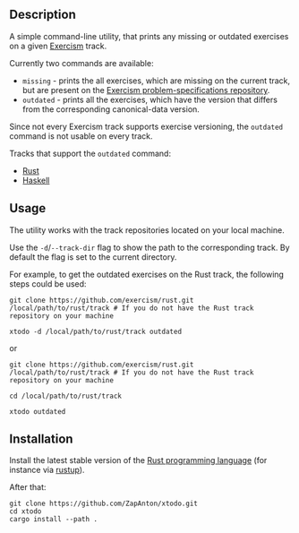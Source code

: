 ## Description

A simple command-line utility, that prints any missing or outdated exercises on a given [Exercism](https://exercism.io) track.

Currently two commands are available:
- `missing` - prints the all exercises, which are missing on the current track, but are present on the [Exercism problem-specifications repository](https://github.com/exercism/problem-specifications/tree/master/exercises).
- `outdated` - prints all the exercises, which have the version that differs from the corresponding
canonical-data version.

Since not every Exercism track supports exercise versioning, the `outdated` command is not usable on every track.

Tracks that support the `outdated` command:
- [Rust](https://github.com/exercism/rust)
- [Haskell](https://github.com/exercism/haskell)

## Usage

The utility works with the track repositories located on your local machine.

Use the `-d`/`--track-dir` flag to show the path to the corresponding track.
By default the flag is set to the current directory.

For example, to get the outdated exercises on the Rust track, the following steps could be used:

```shell
git clone https://github.com/exercism/rust.git /local/path/to/rust/track # If you do not have the Rust track repository on your machine

xtodo -d /local/path/to/rust/track outdated
```

or

```shell
git clone https://github.com/exercism/rust.git /local/path/to/rust/track # If you do not have the Rust track repository on your machine

cd /local/path/to/rust/track

xtodo outdated
```

## Installation

Install the latest stable version of the [Rust programming language](https://www.rust-lang.org/en-US/) (for instance via [rustup](https://rustup.rs/)).

After that:

```shell
git clone https://github.com/ZapAnton/xtodo.git
cd xtodo
cargo install --path .
```

